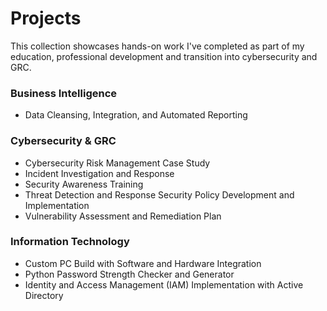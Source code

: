 # Projects 
This collection showcases hands-on work I've completed as part of my education, professional development and transition into cybersecurity and GRC.

### Business Intelligence  
- Data Cleansing, Integration, and Automated Reporting
### Cybersecurity & GRC 
- Cybersecurity Risk Management Case Study
- Incident Investigation and Response
- Security Awareness Training
- Threat Detection and Response
  Security Policy Development and Implementation
- Vulnerability Assessment and Remediation Plan
### Information Technology 
- Custom PC Build with Software and Hardware Integration
- Python Password Strength Checker and Generator
- Identity and Access Management (IAM) Implementation with Active Directory
